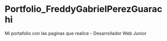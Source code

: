 # Portfolio_FreddyGabrielPerezGuarachi
Mi portafolio con las paginas que realice - Desarrollador Web Junior
